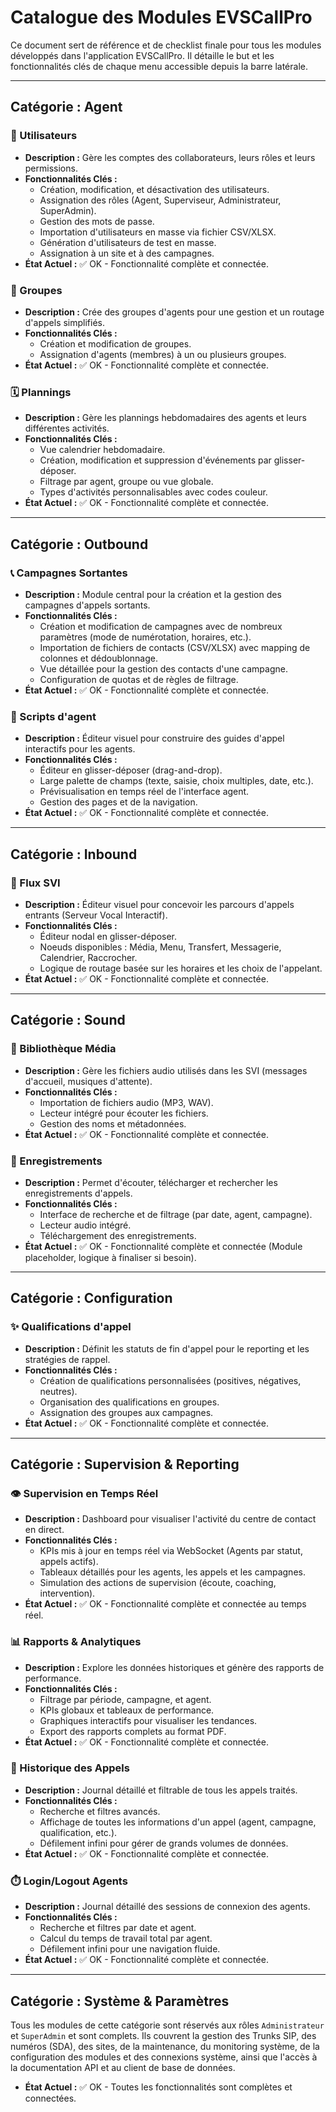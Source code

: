# Catalogue des Modules EVSCallPro

Ce document sert de référence et de checklist finale pour tous les modules développés dans l'application EVSCallPro. Il détaille le but et les fonctionnalités clés de chaque menu accessible depuis la barre latérale.

---

## Catégorie : Agent

### 👤 Utilisateurs
- **Description :** Gère les comptes des collaborateurs, leurs rôles et leurs permissions.
- **Fonctionnalités Clés :**
    - Création, modification, et désactivation des utilisateurs.
    - Assignation des rôles (Agent, Superviseur, Administrateur, SuperAdmin).
    - Gestion des mots de passe.
    - Importation d'utilisateurs en masse via fichier CSV/XLSX.
    - Génération d'utilisateurs de test en masse.
    - Assignation à un site et à des campagnes.
- **État Actuel :** ✅ OK - Fonctionnalité complète et connectée.

### 👥 Groupes
- **Description :** Crée des groupes d'agents pour une gestion et un routage d'appels simplifiés.
- **Fonctionnalités Clés :**
    - Création et modification de groupes.
    - Assignation d'agents (membres) à un ou plusieurs groupes.
- **État Actuel :** ✅ OK - Fonctionnalité complète et connectée.

### 🗓️ Plannings
- **Description :** Gère les plannings hebdomadaires des agents et leurs différentes activités.
- **Fonctionnalités Clés :**
    - Vue calendrier hebdomadaire.
    - Création, modification et suppression d'événements par glisser-déposer.
    - Filtrage par agent, groupe ou vue globale.
    - Types d'activités personnalisables avec codes couleur.
- **État Actuel :** ✅ OK - Fonctionnalité complète et connectée.

---

## Catégorie : Outbound

### 📞 Campagnes Sortantes
- **Description :** Module central pour la création et la gestion des campagnes d'appels sortants.
- **Fonctionnalités Clés :**
    - Création et modification de campagnes avec de nombreux paramètres (mode de numérotation, horaires, etc.).
    - Importation de fichiers de contacts (CSV/XLSX) avec mapping de colonnes et dédoublonnage.
    - Vue détaillée pour la gestion des contacts d'une campagne.
    - Configuration de quotas et de règles de filtrage.
- **État Actuel :** ✅ OK - Fonctionnalité complète et connectée.

### 📝 Scripts d'agent
- **Description :** Éditeur visuel pour construire des guides d'appel interactifs pour les agents.
- **Fonctionnalités Clés :**
    - Éditeur en glisser-déposer (drag-and-drop).
    - Large palette de champs (texte, saisie, choix multiples, date, etc.).
    - Prévisualisation en temps réel de l'interface agent.
    - Gestion des pages et de la navigation.
- **État Actuel :** ✅ OK - Fonctionnalité complète et connectée.

---

## Catégorie : Inbound

### 🔀 Flux SVI
- **Description :** Éditeur visuel pour concevoir les parcours d'appels entrants (Serveur Vocal Interactif).
- **Fonctionnalités Clés :**
    - Éditeur nodal en glisser-déposer.
    - Noeuds disponibles : Média, Menu, Transfert, Messagerie, Calendrier, Raccrocher.
    - Logique de routage basée sur les horaires et les choix de l'appelant.
- **État Actuel :** ✅ OK - Fonctionnalité complète et connectée.

---

## Catégorie : Sound

### 🎵 Bibliothèque Média
- **Description :** Gère les fichiers audio utilisés dans les SVI (messages d'accueil, musiques d'attente).
- **Fonctionnalités Clés :**
    - Importation de fichiers audio (MP3, WAV).
    - Lecteur intégré pour écouter les fichiers.
    - Gestion des noms et métadonnées.
- **État Actuel :** ✅ OK - Fonctionnalité complète et connectée.

### 📼 Enregistrements
- **Description :** Permet d'écouter, télécharger et rechercher les enregistrements d'appels.
- **Fonctionnalités Clés :**
    - Interface de recherche et de filtrage (par date, agent, campagne).
    - Lecteur audio intégré.
    - Téléchargement des enregistrements.
- **État Actuel :** ✅ OK - Fonctionnalité complète et connectée (Module placeholder, logique à finaliser si besoin).

---

## Catégorie : Configuration

### ✨ Qualifications d'appel
- **Description :** Définit les statuts de fin d'appel pour le reporting et les stratégies de rappel.
- **Fonctionnalités Clés :**
    - Création de qualifications personnalisées (positives, négatives, neutres).
    - Organisation des qualifications en groupes.
    - Assignation des groupes aux campagnes.
- **État Actuel :** ✅ OK - Fonctionnalité complète et connectée.

---

## Catégorie : Supervision & Reporting

### 👁️ Supervision en Temps Réel
- **Description :** Dashboard pour visualiser l'activité du centre de contact en direct.
- **Fonctionnalités Clés :**
    - KPIs mis à jour en temps réel via WebSocket (Agents par statut, appels actifs).
    - Tableaux détaillés pour les agents, les appels et les campagnes.
    - Simulation des actions de supervision (écoute, coaching, intervention).
- **État Actuel :** ✅ OK - Fonctionnalité complète et connectée au temps réel.

### 📊 Rapports & Analytiques
- **Description :** Explore les données historiques et génère des rapports de performance.
- **Fonctionnalités Clés :**
    - Filtrage par période, campagne, et agent.
    - KPIs globaux et tableaux de performance.
    - Graphiques interactifs pour visualiser les tendances.
    - Export des rapports complets au format PDF.
- **État Actuel :** ✅ OK - Fonctionnalité complète et connectée.

### 📜 Historique des Appels
- **Description :** Journal détaillé et filtrable de tous les appels traités.
- **Fonctionnalités Clés :**
    - Recherche et filtres avancés.
    - Affichage de toutes les informations d'un appel (agent, campagne, qualification, etc.).
    - Défilement infini pour gérer de grands volumes de données.
- **État Actuel :** ✅ OK - Fonctionnalité complète et connectée.

### ⏱️ Login/Logout Agents
- **Description :** Journal détaillé des sessions de connexion des agents.
- **Fonctionnalités Clés :**
    - Recherche et filtres par date et agent.
    - Calcul du temps de travail total par agent.
    - Défilement infini pour une navigation fluide.
- **État Actuel :** ✅ OK - Fonctionnalité complète et connectée.

---

## Catégorie : Système & Paramètres

Tous les modules de cette catégorie sont réservés aux rôles `Administrateur` et `SuperAdmin` et sont complets. Ils couvrent la gestion des Trunks SIP, des numéros (SDA), des sites, de la maintenance, du monitoring système, de la configuration des modules et des connexions système, ainsi que l'accès à la documentation API et au client de base de données.
- **État Actuel :** ✅ OK - Toutes les fonctionnalités sont complètes et connectées.
